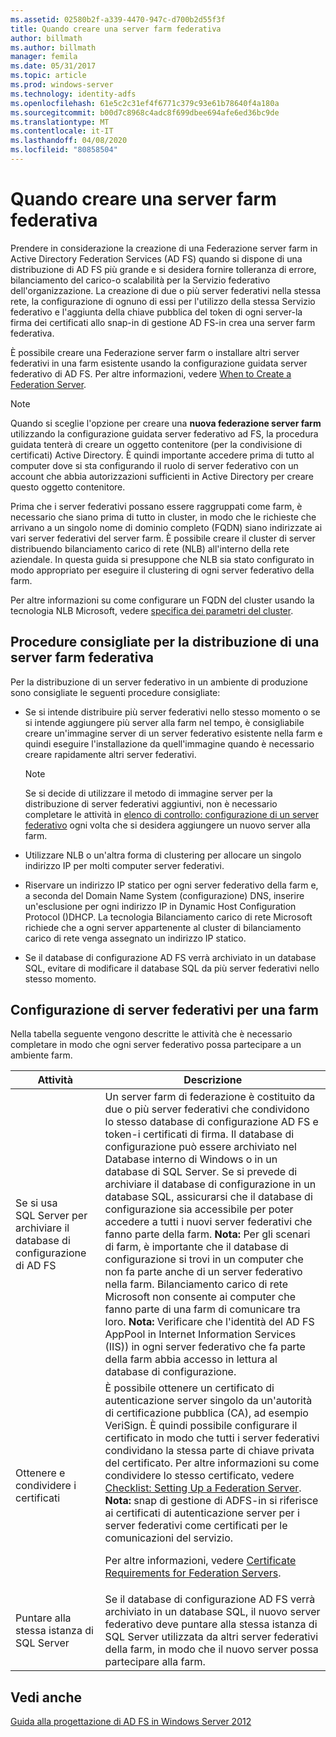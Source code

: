 ```yaml
---
ms.assetid: 02580b2f-a339-4470-947c-d700b2d55f3f
title: Quando creare una server farm federativa
author: billmath
ms.author: billmath
manager: femila
ms.date: 05/31/2017
ms.topic: article
ms.prod: windows-server
ms.technology: identity-adfs
ms.openlocfilehash: 61e5c2c31ef4f6771c379c93e61b78640f4a180a
ms.sourcegitcommit: b00d7c8968c4adc8f699dbee694afe6ed36bc9de
ms.translationtype: MT
ms.contentlocale: it-IT
ms.lasthandoff: 04/08/2020
ms.locfileid: "80858504"
---
```

# <a name="when-to-create-a-federation-server-farm"></a>Quando creare una server farm federativa

Prendere in considerazione la creazione di una Federazione server farm in Active Directory Federation Services \(AD FS\) quando si dispone di una distribuzione di AD FS più grande e si desidera fornire tolleranza di errore, bilanciamento del carico\-o scalabilità per la Servizio federativo dell'organizzazione. La creazione di due o più server federativi nella stessa rete, la configurazione di ognuno di essi per l'utilizzo della stessa Servizio federativo e l'aggiunta della chiave pubblica del token di ogni server\-la firma dei certificati allo snap-in di gestione AD FS\-in crea una server farm federativa.  
  
È possibile creare una Federazione server farm o installare altri server federativi in una farm esistente usando la configurazione guidata server federativo di AD FS. Per altre informazioni, vedere [When to Create a Federation Server](When-to-Create-a-Federation-Server.md).  
  
> [!NOTE]  
> Quando si sceglie l'opzione per creare una **nuova federazione server farm** utilizzando la configurazione guidata server federativo ad FS, la procedura guidata tenterà di creare un oggetto contenitore \(per la condivisione di certificati\) Active Directory. È quindi importante accedere prima di tutto al computer dove si sta configurando il ruolo di server federativo con un account che abbia autorizzazioni sufficienti in Active Directory per creare questo oggetto contenitore.  
  
Prima che i server federativi possano essere raggruppati come farm, è necessario che siano prima di tutto in cluster, in modo che le richieste che arrivano a un singolo nome di dominio completo \(FQDN\) siano indirizzate ai vari server federativi del server farm. È possibile creare il cluster di server distribuendo bilanciamento carico di rete \(NLB\) all'interno della rete aziendale. In questa guida si presuppone che NLB sia stato configurato in modo appropriato per eseguire il clustering di ogni server federativo della farm.  
  
Per altre informazioni su come configurare un FQDN del cluster usando la tecnologia NLB Microsoft, vedere [specifica dei parametri del cluster](https://go.microsoft.com/fwlink/?LinkID=74651).  
  
## <a name="best-practices-for-deploying-a-federation-server-farm"></a>Procedure consigliate per la distribuzione di una server farm federativa  
Per la distribuzione di un server federativo in un ambiente di produzione sono consigliate le seguenti procedure consigliate:  
  
-   Se si intende distribuire più server federativi nello stesso momento o se si intende aggiungere più server alla farm nel tempo, è consigliabile creare un'immagine server di un server federativo esistente nella farm e quindi eseguire l'installazione da quell'immagine quando è necessario creare rapidamente altri server federativi.  
  
    > [!NOTE]  
    > Se si decide di utilizzare il metodo di immagine server per la distribuzione di server federativi aggiuntivi, non è necessario completare le attività in [elenco di controllo: configurazione di un server federativo](../../ad-fs/deployment/Checklist--Setting-Up-a-Federation-Server.md) ogni volta che si desidera aggiungere un nuovo server alla farm.  
  
-   Utilizzare NLB o un'altra forma di clustering per allocare un singolo indirizzo IP per molti computer server federativi.  
  
-   Riservare un indirizzo IP statico per ogni server federativo della farm e, a seconda del Domain Name System \(configurazione\) DNS, inserire un'esclusione per ogni indirizzo IP in Dynamic Host Configuration Protocol \(\)DHCP. La tecnologia Bilanciamento carico di rete Microsoft richiede che a ogni server appartenente al cluster di bilanciamento carico di rete venga assegnato un indirizzo IP statico.  
  
-   Se il database di configurazione AD FS verrà archiviato in un database SQL, evitare di modificare il database SQL da più server federativi nello stesso momento.  
  
## <a name="configuring-federation-servers-for-a-farm"></a>Configurazione di server federativi per una farm  
Nella tabella seguente vengono descritte le attività che è necessario completare in modo che ogni server federativo possa partecipare a un ambiente farm.  
  
|Attività|Descrizione|  
|--------|---------------|  
|Se si usa SQL Server per archiviare il database di configurazione di AD FS|Un server farm di federazione è costituito da due o più server federativi che condividono lo stesso database di configurazione AD FS e token\-i certificati di firma. Il database di configurazione può essere archiviato nel Database interno di Windows o in un database di SQL Server. Se si prevede di archiviare il database di configurazione in un database SQL, assicurarsi che il database di configurazione sia accessibile per poter accedere a tutti i nuovi server federativi che fanno parte della farm. **Nota:** Per gli scenari di farm, è importante che il database di configurazione si trovi in un computer che non fa parte anche di un server federativo nella farm. Bilanciamento carico di rete Microsoft non consente ai computer che fanno parte di una farm di comunicare tra loro. **Nota:** Verificare che l'identità del AD FS AppPool in Internet Information Services \(IIS\)\) in ogni server federativo che fa parte della farm abbia accesso in lettura al database di configurazione.|  
|Ottenere e condividere i certificati|È possibile ottenere un certificato di autenticazione server singolo da un'autorità di certificazione pubblica \(CA\), ad esempio VeriSign. È quindi possibile configurare il certificato in modo che tutti i server federativi condividano la stessa parte di chiave privata del certificato. Per altre informazioni su come condividere lo stesso certificato, vedere [Checklist: Setting Up a Federation Server](../../ad-fs/deployment/Checklist--Setting-Up-a-Federation-Server.md). **Nota:** snap di gestione di ADFS\-in si riferisce ai certificati di autenticazione server per i server federativi come certificati per le comunicazioni del servizio.<p>Per altre informazioni, vedere [Certificate Requirements for Federation Servers](Certificate-Requirements-for-Federation-Servers.md).|  
|Puntare alla stessa istanza di SQL Server|Se il database di configurazione AD FS verrà archiviato in un database SQL, il nuovo server federativo deve puntare alla stessa istanza di SQL Server utilizzata da altri server federativi della farm, in modo che il nuovo server possa partecipare alla farm.|  
  
## <a name="see-also"></a>Vedi anche
[Guida alla progettazione di AD FS in Windows Server 2012](AD-FS-Design-Guide-in-Windows-Server-2012.md)
